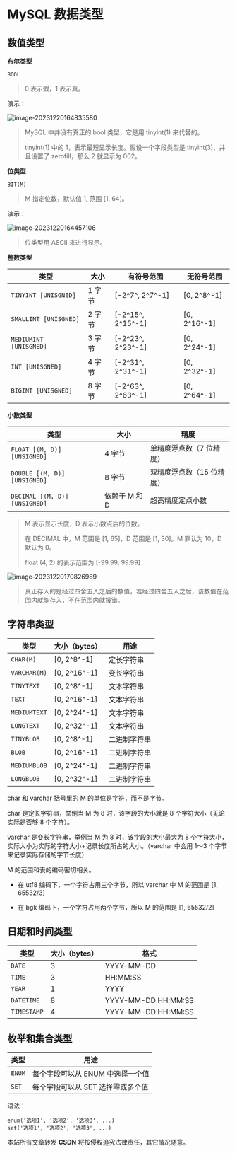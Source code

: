 # MySQL 数据类型

## 数值类型

**布尔类型**

```
BOOL
```

> 0 表示假，1 表示真。

演示：

![image-20231220164835580](https://wyn-personal-picture.oss-cn-beijing.aliyuncs.com/img/image-20231220164835580.png)

> MySQL 中并没有真正的 bool 类型，它是用 tinyint(1) 来代替的。
>
> tinyint(1) 中的 1，表示最短显示长度。假设一个字段类型是 tinyint(3)，并且设置了 zerofill，那么 2 就显示为 002。

**位类型**

```
BIT(M)
```

> M 指定位数，默认值 1, 范围 [1, 64]。

演示：

![image-20231220164457106](https://wyn-personal-picture.oss-cn-beijing.aliyuncs.com/img/image-20231220164457106.png)

> 位类型用 ASCII 来进行显示。

**整数类型**

| 类型                   | 大小   | 有符号范围        | 无符号范围   |
| ---------------------- | ------ | ----------------- | ------------ |
| `TINYINT [UNISGNED]`   | 1 字节 | [-2^7^, 2^7^-1]   | [0, 2^8^-1]  |
| `SMALLINT [UNISGNED]`  | 2 字节 | [-2^15^, 2^15^-1] | [0, 2^16^-1] |
| `MEDIUMINT [UNISGNED]` | 3 字节 | [-2^23^, 2^23^-1] | [0, 2^24^-1] |
| `INT [UNISGNED]`       | 4 字节 | [-2^31^, 2^31^-1] | [0, 2^32^-1] |
| `BIGINT [UNISGNED]`    | 8 字节 | [-2^63^, 2^63^-1] | [0, 2^64^-1] |

**小数类型**

| 类型                          | 大小          | 精度                      |
| ----------------------------- | ------------- | ------------------------- |
| `FLOAT [(M, D)] [UNSIGNED]`   | 4 字节        | 单精度浮点数（7 位精度）  |
| `DOUBLE [(M, D)] [UNSIGNED]`  | 8 字节        | 双精度浮点数（15 位精度） |
| `DECIMAL [(M, D)] [UNSIGNED]` | 依赖于 M 和 D | 超高精度定点小数          |

> M 表示显示长度，D 表示小数点后的位数。
>
> 在 DECIMAL 中，M 范围是 [1, 65]，D 范围是 [1, 30]。M 默认为 10，D 默认为 0。
>
> float (4, 2) 的表示范围为 [-99.99, 99.99]

![image-20231220170826989](https://wyn-personal-picture.oss-cn-beijing.aliyuncs.com/img/image-20231220170826989.png)

> 真正存入的是经过四舍五入之后的数值，若经过四舍五入之后，该数值在范围内就能存入，不在范围内就报错。

## 字符串类型

| 类型         | 大小（bytes） | 用途         |
| ------------ | ------------- | ------------ |
| `CHAR(M)`    | [0, 2^8^-1]   | 定长字符串   |
| `VARCHAR(M)` | [0, 2^16^-1]  | 变长字符串   |
| `TINYTEXT`   | [0, 2^8^-1]   | 文本字符串   |
| `TEXT`       | [0, 2^16^-1]  | 文本字符串   |
| `MEDIUMTEXT` | [0, 2^24^-1]  | 文本字符串   |
| `LONGTEXT`   | [0, 2^32^-1]  | 文本字符串   |
| `TINYBLOB`   | [0, 2^8^-1]   | 二进制字符串 |
| `BLOB`       | [0, 2^16^-1]  | 二进制字符串 |
| `MEDIUMBLOB` | [0, 2^24^-1]  | 二进制字符串 |
| `LONGBLOB`   | [0, 2^32^-1]  | 二进制字符串 |

char 和 varchar 括号里的 M 的单位是字符，而不是字节。

char 是定长字符串，举例当 M 为 8 时，该字段的大小就是 8 个字符大小（无论实际是否够 8 个字符）。

varchar 是变长字符串，举例当 M 为 8 时，该字段的大小最大为 8 个字符大小，实际大小为实际的字符大小+记录长度所占的大小。（varchar 中会用 1～3 个字节来记录实际存储的字节长度）

M 的范围和表的编码密切相关。

- 在 utf8 编码下，一个字符占用三个字节，所以 varchar 中 M 的范围是 [1, 65532/3]

- 在 bgk 编码下，一个字符占用两个字节，所以 M 的范围是 [1, 65532/2]

## 日期和时间类型

| 类型        | 大小（bytes） | 格式                |
| ----------- | ------------- | ------------------- |
| `DATE`      | 3             | YYYY-MM-DD          |
| `TIME`      | 3             | HH:MM:SS            |
| `YEAR`      | 1             | YYYY                |
| `DATETIME`  | 8             | YYYY-MM-DD HH:MM:SS |
| `TIMESTAMP` | 4             | YYYY-MM-DD HH:MM:SS |

## 枚举和集合类型

| 类型   | 用途                              |
| ------ | --------------------------------- |
| `ENUM` | 每个字段可以从 ENUM 中选择一个值  |
| `SET`  | 每个字段可以从 SET 选择零或多个值 |

语法：

```
enum('选项1', '选项2', '选项3', ...)
set('选项1', '选项2', '选项3', ...)
```



<script src="https://giscus.app/client.js"
        data-repo="wynhelloworld/blog-comments"
        data-repo-id="R_kgDOKruZpg"
        data-category="Announcements"
        data-category-id="DIC_kwDOKruZps4Ca2L0"
        data-mapping="url"
        data-strict="0"
        data-reactions-enabled="1"
        data-emit-metadata="0"
        data-input-position="bottom"
        data-theme="preferred_color_scheme"
        data-lang="zh-CN"
        crossorigin="anonymous"
        async>
</script>

本站所有文章转发 **CSDN** 将按侵权追究法律责任，其它情况随意。